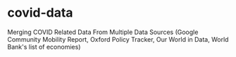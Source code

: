 # covid-data
Merging COVID Related Data From Multiple Data Sources (Google Community Mobility Report, Oxford Policy Tracker, Our World in Data, World Bank's list of economies)
